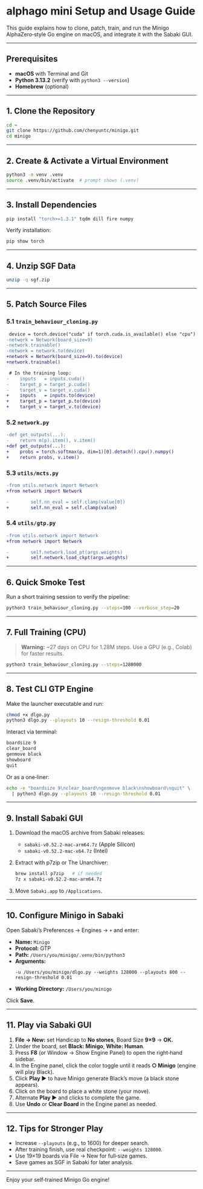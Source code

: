 # alphago mini Setup and Usage Guide

This guide explains how to clone, patch, train, and run the Minigo AlphaZero‑style Go engine on macOS, and integrate it with the Sabaki GUI.

---

## Prerequisites

- **macOS** with Terminal and Git
- **Python 3.13.2** (verify with `python3 --version`)
- **Homebrew** (optional)

---

## 1. Clone the Repository

```bash
cd ~
git clone https://github.com/chenyuntc/minigo.git
cd minigo
```

---

## 2. Create & Activate a Virtual Environment

```bash
python3 -m venv .venv
source .venv/bin/activate  # prompt shows (.venv)
```

---

## 3. Install Dependencies

```bash
pip install "torch>=1.3.1" tqdm dill fire numpy
```

Verify installation:

```bash
pip show torch
```

---

## 4. Unzip SGF Data

```bash
unzip -q sgf.zip
```

---

## 5. Patch Source Files

### 5.1 `train_behaviour_cloning.py`

```diff
 device = torch.device("cuda" if torch.cuda.is_available() else "cpu")
-network = Network(board_size=9)
-network.trainable()
-network = network.to(device)
+network = Network(board_size=9).to(device)
+network.trainable()

 # In the training loop:
-    inputs   = inputs.cuda()
-    target_p = target_p.cuda()
-    target_v = target_v.cuda()
+    inputs   = inputs.to(device)
+    target_p = target_p.to(device)
+    target_v = target_v.to(device)
```

### 5.2 `network.py`

```diff
-def get_outputs(...):
-    return m(p).item(), v.item()
+def get_outputs(...):
+    probs = torch.softmax(p, dim=1)[0].detach().cpu().numpy()
+    return probs, v.item()
```

### 5.3 `utils/mcts.py`

```diff
-from utils.network import Network
+from network import Network

-        self.nn_eval = self.clamp(value[0])
+        self.nn_eval = self.clamp(value)
```

### 5.4 `utils/gtp.py`

```diff
-from utils.network import Network
+from network import Network

-        self.network.load_pt(args.weights)
+        self.network.load_ckpt(args.weights)
```

---

## 6. Quick Smoke Test

Run a short training session to verify the pipeline:

```bash
python3 train_behaviour_cloning.py --steps=100 --verbose_step=20
```

---

## 7. Full Training (CPU)

> **Warning:** ~27 days on CPU for 1.28M steps. Use a GPU (e.g., Colab) for faster results.

```bash
python3 train_behaviour_cloning.py --steps=1280000
```

---

## 8. Test CLI GTP Engine

Make the launcher executable and run:

```bash
chmod +x dlgo.py
python3 dlgo.py --playouts 10 --resign-threshold 0.01
```

Interact via terminal:

```bash
boardsize 9
clear_board
genmove black
showboard
quit
```

Or as a one‑liner:

```bash
echo -e "boardsize 9\nclear_board\ngenmove black\nshowboard\nquit" \
  | python3 dlgo.py --playouts 10 --resign-threshold 0.01
```

---

## 9. Install Sabaki GUI

1. Download the macOS archive from Sabaki releases:
   - `sabaki-v0.52.2-mac-arm64.7z` (Apple Silicon)
   - `sabaki-v0.52.2-mac-x64.7z` (Intel)
2. Extract with p7zip or The Unarchiver:

   ```bash
   brew install p7zip   # if needed
   7z x sabaki-v0.52.2-mac-arm64.7z
   ```
3. Move `Sabaki.app` to `/Applications`.

---

## 10. Configure Minigo in Sabaki

Open Sabaki’s Preferences → Engines → `+` and enter:

- **Name:** `Minigo`
- **Protocol:** GTP
- **Path:** `/Users/you/minigo/.venv/bin/python3`
- **Arguments:**
  ```
  -u /Users/you/minigo/dlgo.py --weights 128000 --playouts 800 --resign-threshold 0.01
  ```
- **Working Directory:** `/Users/you/minigo`

Click **Save**.

---

## 11. Play via Sabaki GUI

1. **File → New:** set Handicap to **No stones**, Board Size **9×9** → **OK.**
2. Under the board, set **Black: Minigo**, **White: Human**.
3. Press **F8** (or Window → Show Engine Panel) to open the right‑hand sidebar.
4. In the Engine panel, click the color toggle until it reads **○ Minigo** (engine will play Black).
5. Click **Play ▶️** to have Minigo generate Black’s move (a black stone appears).
6. Click on the board to place a white stone (your move).
7. Alternate **Play ▶️** and clicks to complete the game.
8. Use **Undo** or **Clear Board** in the Engine panel as needed.

---

## 12. Tips for Stronger Play

- Increase `--playouts` (e.g., to 1600) for deeper search.
- After training finish, use real checkpoint: `--weights 128000`.
- Use 19×19 boards via File → New for full‑size games.
- Save games as SGF in Sabaki for later analysis.

---

Enjoy your self‑trained Minigo Go engine!

